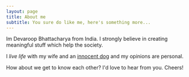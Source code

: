 ```yaml
---
layout: page
title: About me
subtitle: You sure do like me, here's something more...
---
```


Im Devaroop Bhattacharya from India. I strongly believe in creating meaningful stuff which help the society.

I *live life* with my wife and an <a target="blank" href="https://www.facebook.com/dogbeingbob">innocent dog</a> and my opinions are personal.

How about we get to know each other? I'd love to hear from you. Cheers!